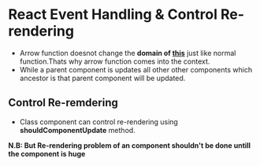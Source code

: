 # React Event Handling & Control Re-rendering

- Arrow function doesnot change the <b>domain of <u>this</u></b> just like normal function.Thats why arrow function comes into the context.
- While a parent component is updates all other other components which ancestor is that parent component will be updated.

## Control Re-remdering 

- Class component can control re-rendering using <b>shouldComponentUpdate</b> method.

<b>N.B: But Re-rendering problem of an component shouldn't be done untill the component is huge</b>